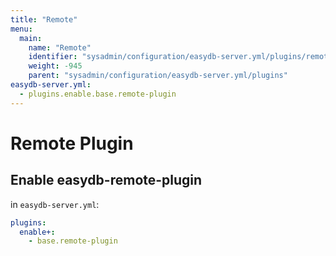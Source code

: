 ```yaml
---
title: "Remote"
menu:
  main:
    name: "Remote"
    identifier: "sysadmin/configuration/easydb-server.yml/plugins/remote"
    weight: -945
    parent: "sysadmin/configuration/easydb-server.yml/plugins"
easydb-server.yml:
  - plugins.enable.base.remote-plugin
---
```


# Remote Plugin

## Enable easydb-remote-plugin

in `easydb-server.yml`:

```yaml
plugins:
  enable+:
    - base.remote-plugin
```